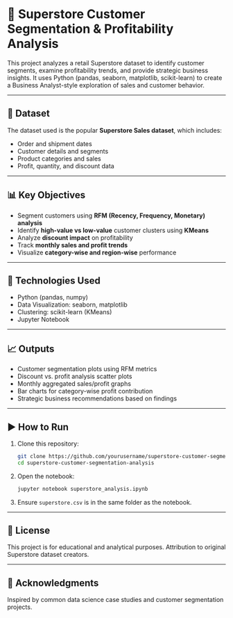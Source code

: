 # 🛒 Superstore Customer Segmentation & Profitability Analysis

This project analyzes a retail Superstore dataset to identify customer segments, examine profitability trends, and provide strategic business insights. It uses Python (pandas, seaborn, matplotlib, scikit-learn) to create a Business Analyst-style exploration of sales and customer behavior.

---

## 📁 Dataset

The dataset used is the popular **Superstore Sales dataset**, which includes:

- Order and shipment dates
- Customer details and segments
- Product categories and sales
- Profit, quantity, and discount data

---

## 📊 Key Objectives

- Segment customers using **RFM (Recency, Frequency, Monetary) analysis**
- Identify **high-value vs low-value** customer clusters using **KMeans**
- Analyze **discount impact** on profitability
- Track **monthly sales and profit trends**
- Visualize **category-wise and region-wise** performance

---

## 🧪 Technologies Used

- Python (pandas, numpy)
- Data Visualization: seaborn, matplotlib
- Clustering: scikit-learn (KMeans)
- Jupyter Notebook

---

## 📈 Outputs

- Customer segmentation plots using RFM metrics
- Discount vs. profit analysis scatter plots
- Monthly aggregated sales/profit graphs
- Bar charts for category-wise profit contribution
- Strategic business recommendations based on findings

---

## ▶️ How to Run

1. Clone this repository:
    ```bash
    git clone https://github.com/yourusername/superstore-customer-segmentation-analysis.git
    cd superstore-customer-segmentation-analysis
    ```

2. Open the notebook:
    ```bash
    jupyter notebook superstore_analysis.ipynb
    ```

3. Ensure `superstore.csv` is in the same folder as the notebook.

---

## 📌 License

This project is for educational and analytical purposes. Attribution to original Superstore dataset creators.

---

## 🙌 Acknowledgments

Inspired by common data science case studies and customer segmentation projects.
